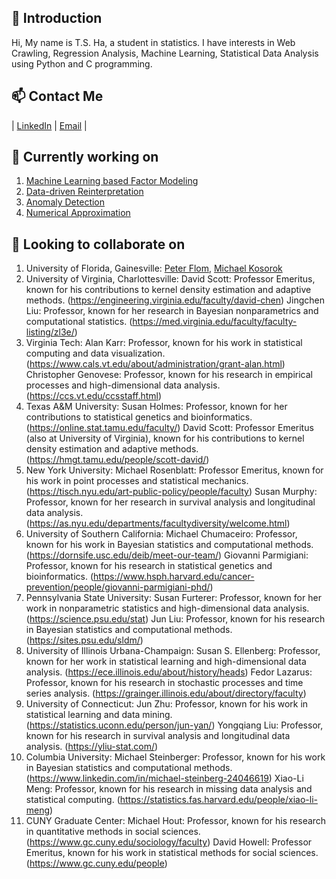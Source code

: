 ## 👋 Introduction
Hi, My name is T.S. Ha, a student in statistics. I have interests in Web Crawling, Regression Analysis, Machine Learning, Statistical Data Analysis using Python and C programming.

## 📫 Contact Me
| [LinkedIn](https://www.linkedin.com/in/tae-sung-ha-696a5b246/) | [Email](mailto:taesung.ha97@gmail.com) |

## 🔭 Currently working on
1. [Machine Learning based Factor Modeling](https://github.com/taesungha11/Projects-TH_2023/blob/main/Machine_Learning_based_Factor_Modeling/ReadMe.md)
2. [Data-driven Reinterpretation](https://github.com/taesungha11/Projects-TH_2023/blob/main/Data_driven_Reinterpretation/ReadMe.md)
3. [Anomaly Detection](https://github.com/taesungha11/Projects-TH_2023/blob/main/Anomaly_Detection/ReadMe.md)
4. [Numerical Approximation](https://github.com/taesungha11/Projects-TH_2023/blob/main/Numerical_Approximation_to_Put_Option_Pricing_function/ReadMe.md)

## 👯 Looking to collaborate on
1. University of Florida, Gainesville: [Peter Flom](https://stat.ufl.edu/people/faculty/), [Michael Kosorok](https://stat.ufl.edu/people/faculty/)
2. University of Virginia, Charlottesville: David Scott: Professor Emeritus, known for his contributions to kernel density estimation and adaptive methods. (https://engineering.virginia.edu/faculty/david-chen)
Jingchen Liu: Professor, known for her research in Bayesian nonparametrics and computational statistics. (https://med.virginia.edu/faculty/faculty-listing/zl3e/)
3. Virginia Tech: Alan Karr: Professor, known for his work in statistical computing and data visualization. (https://www.cals.vt.edu/about/administration/grant-alan.html)
Christopher Genovese: Professor, known for his research in empirical processes and high-dimensional data analysis. (https://ccs.vt.edu/ccsstaff.html)
4. Texas A&M University: Susan Holmes: Professor, known for her contributions to statistical genetics and bioinformatics. (https://online.stat.tamu.edu/faculty/)
David Scott: Professor Emeritus (also at University of Virginia), known for his contributions to kernel density estimation and adaptive methods. (https://hmgt.tamu.edu/people/scott-david/)
5. New York University: Michael Rosenblatt: Professor Emeritus, known for his work in point processes and statistical mechanics. (https://tisch.nyu.edu/art-public-policy/people/faculty)
Susan Murphy: Professor, known for her research in survival analysis and longitudinal data analysis. (https://as.nyu.edu/departments/facultydiversity/welcome.html)
6. University of Southern California: Michael Chumaceiro: Professor, known for his work in Bayesian statistics and computational methods. (https://dornsife.usc.edu/deib/meet-our-team/)
Giovanni Parmigiani: Professor, known for his research in statistical genetics and bioinformatics. (https://www.hsph.harvard.edu/cancer-prevention/people/giovanni-parmigiani-phd/)
7. Pennsylvania State University: Susan Furterer: Professor, known for her work in nonparametric statistics and high-dimensional data analysis. (https://science.psu.edu/stat)
Jun Liu: Professor, known for his research in Bayesian statistics and computational methods. (https://sites.psu.edu/sldm/)
8. University of Illinois Urbana-Champaign: Susan S. Ellenberg: Professor, known for her work in statistical learning and high-dimensional data analysis. (https://ece.illinois.edu/about/history/heads)
Fedor Lazarus: Professor, known for his research in stochastic processes and time series analysis. (https://grainger.illinois.edu/about/directory/faculty)
9. University of Connecticut: Jun Zhu: Professor, known for his work in statistical learning and data mining. (https://statistics.uconn.edu/person/jun-yan/)
Yongqiang Liu: Professor, known for his research in survival analysis and longitudinal data analysis. (https://yliu-stat.com/)
10. Columbia University: Michael Steinberger: Professor, known for his work in Bayesian statistics and computational methods. (https://www.linkedin.com/in/michael-steinberg-24046619)
Xiao-Li Meng: Professor, known for his research in missing data analysis and statistical computing. (https://statistics.fas.harvard.edu/people/xiao-li-meng)
11. CUNY Graduate Center: Michael Hout: Professor, known for his research in quantitative methods in social sciences. (https://www.gc.cuny.edu/sociology/faculty)
David Howell: Professor Emeritus, known for his work in statistical methods for social sciences. (https://www.gc.cuny.edu/people)


<!--
**taesungha11/taesungha11** is a ✨ _special_ ✨ repository because its `README.md` (this file) appears on your GitHub profile.

Here are some ideas to get you started:

- 🔭 I’m currently working on ...
- 🌱 I’m currently learning ...
- 👯 I’m looking to collaborate on ...
- 🤔 I’m looking for help with ...
- 💬 Ask me about ...
- 📫 How to reach me: ...
- 😄 Pronouns: ...
- ⚡ Fun fact: ...
-->
